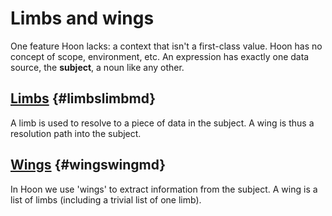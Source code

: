# Limbs and wings

One feature Hoon lacks: a context that isn't a first-class value. Hoon has no concept of scope, environment, etc.  An expression has exactly one data source, the **subject**, a noun like any other.

## [Limbs](limb.md) {#limbslimbmd}

A limb is used to resolve to a piece of data in the subject.  A wing is thus a resolution path into the subject.

## [Wings](wing.md) {#wingswingmd}

In Hoon we use 'wings' to extract information from the subject.  A wing is a list of limbs (including a trivial list of one limb).
